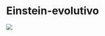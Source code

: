 # Einstein-evolutivo

![](https://github.com/Roberto-Junior/Einstein-evolutivo/blob/main/Einstein-evolutivo-gif.gif?raw=true)
